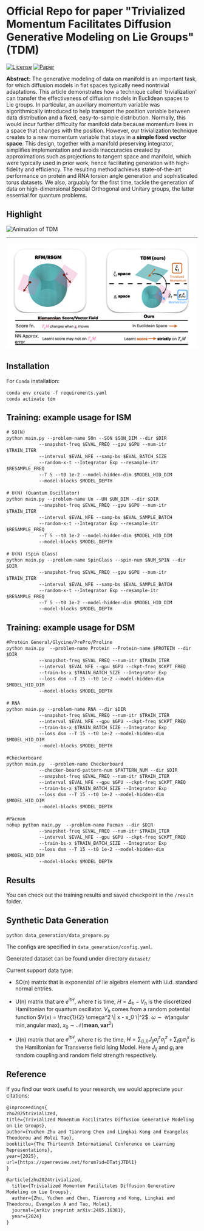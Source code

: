 # Official Repo for paper "Trivialized Momentum Facilitates Diffusion Generative Modeling on Lie Groups" (TDM)

[![License](https://img.shields.io/badge/license-MIT-blue.svg)](LICENSE)
[![Paper](https://img.shields.io/badge/Paper-PDF-brightgreen)](https://arxiv.org/abs/2405.16381)


**Abstract:**
The generative modeling of data on manifold is an important task, for which diffusion models in flat spaces typically need nontrivial adaptations. This article demonstrates how a technique called `trivialization' can transfer the effectiveness of diffusion models in Euclidean spaces to Lie groups. In particular, an auxiliary momentum variable was algorithmically introduced to help transport the position variable between data distribution and a fixed, easy-to-sample distribution. Normally, this would incur further difficulty for manifold data because momentum lives in a space that changes with the position. However, our trivialization technique creates to a new momentum variable that stays in a **simple fixed vector space**. This design, together with a manifold preserving integrator, simplifies implementation and avoids inaccuracies created by approximations such as projections to tangent space and manifold, which were typically used in prior work, hence facilitating generation with high-fidelity and efficiency. The resulting method achieves state-of-the-art performance on protein and RNA torsion angle generation and sophisticated torus datasets. We also, arguably for the first time, tackle the generation of data on high-dimensional Special Orthogonal and Unitary groups, the latter essential for quantum problems.

## Highlight
![Animation of TDM](asset/evo.gif)
*******************************
![Intuition of TDM](asset/demo.png)

## Installation

For `Conda` installation:
```
conda env create -f requirements.yaml
conda activate tdm
```

## Training: example usage for ISM
```
# SO(N)
python main.py --problem-name SOn --SON $SON_DIM --dir $DIR 
            --snapshot-freq $EVAL_FREQ --gpu $GPU --num-itr $TRAIN_ITER 
            --interval $EVAL_NFE --samp-bs $EVAL_BATCH_SIZE
            --random-x-t --Integrator Exp --resample-itr $RESAMPLE_FREQ  
            --T 5 --t0 1e-2 --model-hidden-dim $MODEL_HID_DIM 
            --model-blocks $MODEL_DEPTH

# U(N) (Quantum Oscillator)
python main.py --problem-name Un --UN $UN_DIM --dir $DIR 
            --snapshot-freq $EVAL_FREQ --gpu $GPU --num-itr $TRAIN_ITER 
            --interval $EVAL_NFE --samp-bs $EVAL_SAMPLE_BATCH 
            --random-x-t --Integrator Exp --resample-itr $RESAMPLE_FREQ
            --T 5 --t0 1e-2 --model-hidden-dim $MODEL_HID_DIM 
            --model-blocks $MODEL_DEPTH

# U(N) (Spin Glass)
python main.py --problem-name SpinGlass --spin-num $NUM_SPIN --dir $DIR 
            --snapshot-freq $EVAL_FREQ --gpu $GPU --num-itr $TRAIN_ITER 
            --interval $EVAL_NFE --samp-bs $EVAL_SAMPLE_BATCH 
            --random-x-t --Integrator Exp --resample-itr $RESAMPLE_FREQ
            --T 5 --t0 1e-2 --model-hidden-dim $MODEL_HID_DIM 
            --model-blocks $MODEL_DEPTH

```

## Training: example usage for DSM
```
#Protein General/Glycine/PrePro/Proline
python main.py  --problem-name Protein --Protein-name $PROTEIN --dir $DIR  
            --snapshot-freq $EVAL_FREQ --num-itr $TRAIN_ITER 
            --interval $EVAL_NFE --gpu $GPU --ckpt-freq $CKPT_FREQ 
            --train-bs-x $TRAIN_BATCH_SIZE --Integrator Exp 
            --loss dsm --T 15 --t0 1e-2 --model-hidden-dim $MODEL_HID_DIM 
            --model-blocks $MODEL_DEPTH

# RNA
python main.py --problem-name RNA --dir $DIR  
            --snapshot-freq $EVAL_FREQ --num-itr $TRAIN_ITER 
            --interval $EVAL_NFE --gpu $GPU --ckpt-freq $CKPT_FREQ 
            --train-bs-x $TRAIN_BATCH_SIZE --Integrator Exp 
            --loss dsm --T 15 --t0 1e-2 --model-hidden-dim $MODEL_HID_DIM 
            --model-blocks $MODEL_DEPTH

#Checkerboard
python main.py  --problem-name Checkerboard 
            --checker-board-pattern-num $PATTERN_NUM --dir $DIR  
            --snapshot-freq $EVAL_FREQ --num-itr $TRAIN_ITER 
            --interval $EVAL_NFE --gpu $GPU --ckpt-freq $CKPT_FREQ 
            --train-bs-x $TRAIN_BATCH_SIZE --Integrator Exp 
            --loss dsm --T 15 --t0 1e-2 --model-hidden-dim $MODEL_HID_DIM 
            --model-blocks $MODEL_DEPTH

#Pacman
nohup python main.py  --problem-name Pacman --dir $DIR  
            --snapshot-freq $EVAL_FREQ --num-itr $TRAIN_ITER 
            --interval $EVAL_NFE --gpu $GPU --ckpt-freq $CKPT_FREQ 
            --train-bs-x $TRAIN_BATCH_SIZE --Integrator Exp 
            --loss dsm --T 15 --t0 1e-2 --model-hidden-dim $MODEL_HID_DIM 
            --model-blocks $MODEL_DEPTH

```


## Results
You can check out the training results and saved checkpoint in the `/result` folder.


## Synthetic Data Generation
```
python data_generation/data_prepare.py
```
The configs are specified in  `data_generation/config.yaml`.

Generated dataset can be found under directory `dataset/` 

Current support data type: 
* SO(n) matrix that is exponential of lie algebra element with i.i.d. standard normal entries.

* U(n) matrix that are $e^{itH}$, where $t$ is time, $H = \Delta_h - V_h$ is the discretized Hamiltonian for quantum oscillator. $V_h$ comes from a random potential function $V(x) = \frac{1}{2} \omega^2 \| x - x_0 \|^2$. $\omega \sim \mathcal{U}(\text{angular min}, \text{angular max})$, $x_0 \sim \mathcal{N}(\textbf{mean}, \textbf{var}^2)$

* U(n) matrix that are $e^{itH}$, where $t$ is the time, $H = \sum_{\langle i, j \rangle} J_{ij} \sigma_i^{z}\sigma_{j}^{z} + \sum_{i} g_{i} \sigma_{i}^{x}$ is the Hamiltonian for Transverse field Ising Model. Here $J_{ij}$ and $g_{i}$ are random coupling and random field strength respectively.


## Reference
If you find our work useful to your research, we would appreciate your citations:

```
@inproceedings{
zhu2025trivialized,
title={Trivialized Momentum Facilitates Diffusion Generative Modeling on Lie Groups},
author={Yuchen Zhu and Tianrong Chen and Lingkai Kong and Evangelos Theodorou and Molei Tao},
booktitle={The Thirteenth International Conference on Learning Representations},
year={2025},
url={https://openreview.net/forum?id=DTatjJTDl1}
}
```

```
@article{zhu2024trivialized,
  title={Trivialized Momentum Facilitates Diffusion Generative Modeling on Lie Groups},
  author={Zhu, Yuchen and Chen, Tianrong and Kong, Lingkai and Theodorou, Evangelos A and Tao, Molei},
  journal={arXiv preprint arXiv:2405.16381},
  year={2024}
}
```
